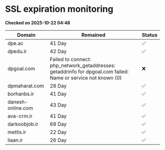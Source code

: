 # SSL expiration monitoring

**Checked on 2025-10-22 04:48**

| Domain | Remained | Status       |
|--------|----------|--------------|
| dpe.ac     | 41 Day   | ✅ |
| dpedu.ir     | 42 Day   | ✅ |
| dpgoal.com     | Failed to connect: php_network_getaddresses: getaddrinfo for dpgoal.com failed: Name or service not known (0)       | ❌ |
| dpmaharat.com     | 28 Day   | ✅ |
| borhanbs.ir     | 41 Day   | ✅ |
| danesh-online.com     | 43 Day   | ✅ |
| ava-crm.ir     | 41 Day   | ✅ |
| darkoobjob.ir     | 68 Day   | ✅ |
| mettis.ir     | 22 Day   | ✅ |
| liaan.ir     | 26 Day   | ✅ |
